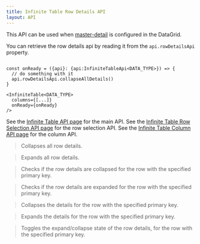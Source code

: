 ```yaml
---
title: Infinite Table Row Details API
layout: API
---
```


This API can be used when [master-detail](/docs/learn/master-detail/overview) is configured in the DataGrid.


You can retrieve the row details api by reading it from the `api.rowDetailsApi` property.

```tsx {4}

const onReady = ({api}: {api:InfiniteTableApi<DATA_TYPE>}) => {
  // do something with it
  api.rowDetailsApi.collapseAllDetails()
}

<InfiniteTable<DATA_TYPE>
  columns={[...]}
  onReady={onReady}
/>
```

See the [Infinite Table API page](/docs/reference/api) for the main API.
See the [Infinite Table Row Selection API page](/docs/reference/row-selecti-api) for the row selection API.
See the [Infinite Table Column API page](/docs/reference/column-api) for the column API.

<PropTable sort searchPlaceholder="Type to filter API methods">


<Prop name="collapseAllDetails" type="() => void">

> Collapses all row details.

</Prop>

<Prop name="expandAllDetails" type="() => void">

> Expands all row details.

</Prop>

<Prop name="isRowDetailsCollapsed" type="(rowId: any)=> boolean">

> Checks if the row details are collapsed for the row with the specified primary key.

</Prop>

<Prop name="isRowDetailsExpanded" type="(rowId: any)=> boolean">

> Checks if the row details are expanded for the row with the specified primary key.

</Prop>


<Prop name="collapseRowDetails" type="(rowId: any) => void">

> Collapses the details for the row with the specified primary key.

</Prop>

<Prop name="expandRowDetails" type="(rowId: any)=> boolean">

> Expands the details for the row with the specified primary key.

</Prop>


<Prop name="toggleRowDetails" type="(rowId: any)=> boolean">

> Toggles the expand/collapse state of the row details, for the row with the specified primary key.

</Prop>


</PropTable>
